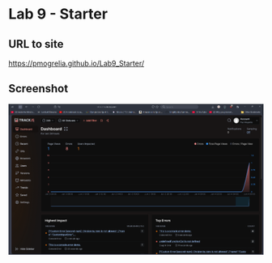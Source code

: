 # Lab 9 - Starter
## URL to site 
https://pmogrelia.github.io/Lab9_Starter/

## Screenshot
![image](trackjs.png)
